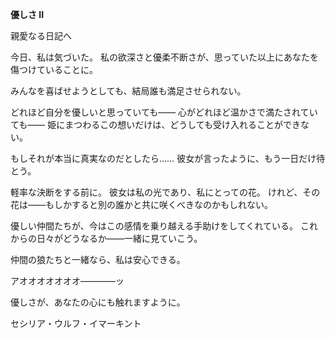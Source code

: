 <!-- title: セシリアの日記: 3日目 -->

**優しさ II**

親愛なる日記へ

今日、私は気づいた。
私の欲深さと優柔不断さが、思っていた以上にあなたを傷つけていることに。

みんなを喜ばせようとしても、結局誰も満足させられない。

どれほど自分を優しいと思っていても――
心がどれほど温かさで満たされていても――
姫にまつわるこの想いだけは、どうしても受け入れることができない。

もしそれが本当に真実なのだとしたら……
彼女が言ったように、もう一日だけ待とう。

軽率な決断をする前に。
彼女は私の光であり、私にとっての花。
けれど、その花は――もしかすると別の誰かと共に咲くべきなのかもしれない。

優しい仲間たちが、今はこの感情を乗り越える手助けをしてくれている。
これからの日々がどうなるか――一緒に見ていこう。

仲間の狼たちと一緒なら、私は安心できる。

アオオオオオオオ――――ッ

優しさが、あなたの心にも触れますように。

セシリア・ウルフ・イマーキント
